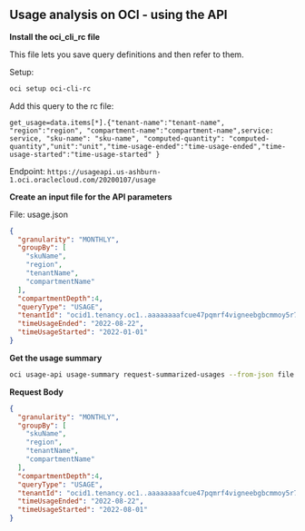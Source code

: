 ## Usage analysis on OCI - using the API

**Install the oci_cli_rc file**

This file lets you save query definitions and then refer to them.

Setup:

```bash
oci setup oci-cli-rc
```

Add this query to the rc file:

```
get_usage=data.items[*].{"tenant-name":"tenant-name", "region":"region", "compartment-name":"compartment-name",service: service, "sku-name": "sku-name", "computed-quantity": "computed-quantity","unit":"unit","time-usage-ended":"time-usage-ended","time-usage-started":"time-usage-started" }

```

Endpoint: `https://usageapi.us-ashburn-1.oci.oraclecloud.com/20200107/usage`

**Create an input file for the API parameters**

File: usage.json

```json
{
  "granularity": "MONTHLY",
  "groupBy": [
    "skuName",
    "region",
    "tenantName",
    "compartmentName"
  ],
  "compartmentDepth":4,
  "queryType": "USAGE",
  "tenantId": "ocid1.tenancy.oc1..aaaaaaaafcue47pqmrf4vigneebgbcmmoy5r7xvoypicjqqge32ewnrcyx2a",
  "timeUsageEnded": "2022-08-22",
  "timeUsageStarted": "2022-01-01"
}
```

**Get the usage summary**

```bash
oci usage-api usage-summary request-summarized-usages --from-json file:///Users/mgubar/Code/scratch/scratch/tips/usage.json --query query://get_usage 
```

**Request Body**

```json
{
  "granularity": "MONTHLY",
  "groupBy": [
    "skuName",
    "region",
    "tenantName",
    "compartmentName"
  ],
  "compartmentDepth":4,
  "queryType": "USAGE",
  "tenantId": "ocid1.tenancy.oc1..aaaaaaaafcue47pqmrf4vigneebgbcmmoy5r7xvoypicjqqge32ewnrcyx2a",
  "timeUsageEnded": "2022-08-22",
  "timeUsageStarted": "2022-08-01"
}
```